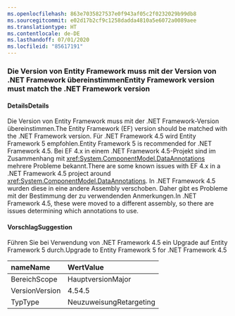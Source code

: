 ```yaml
---
ms.openlocfilehash: 863e7035827537e0f943af05c2f0232029b99db8
ms.sourcegitcommit: e02d17b2cf9c1258dadda4810a5e6072a0089aee
ms.translationtype: HT
ms.contentlocale: de-DE
ms.lasthandoff: 07/01/2020
ms.locfileid: "85617191"
---
```

### <a name="entity-framework-version-must-match-the-net-framework-version"></a><span data-ttu-id="b7297-101">Die Version von Entity Framework muss mit der Version von .NET Framework übereinstimmen</span><span class="sxs-lookup"><span data-stu-id="b7297-101">Entity Framework version must match the .NET Framework version</span></span>

#### <a name="details"></a><span data-ttu-id="b7297-102">Details</span><span class="sxs-lookup"><span data-stu-id="b7297-102">Details</span></span>

<span data-ttu-id="b7297-103">Die Version von Entity Framework muss mit der .NET Framework-Version übereinstimmen.</span><span class="sxs-lookup"><span data-stu-id="b7297-103">The Entity Framework (EF) version should be matched with the .NET Framework version.</span></span> <span data-ttu-id="b7297-104">Für .NET Framework 4.5 wird Entity Framework 5 empfohlen.</span><span class="sxs-lookup"><span data-stu-id="b7297-104">Entity Framework 5 is recommended for .NET Framework 4.5.</span></span> <span data-ttu-id="b7297-105">Bei EF 4.x in einem .NET Framework 4.5-Projekt sind im Zusammenhang mit <xref:System.ComponentModel.DataAnnotations> mehrere Probleme bekannt.</span><span class="sxs-lookup"><span data-stu-id="b7297-105">There are some known issues with EF 4.x in a .NET Framework 4.5 project around <xref:System.ComponentModel.DataAnnotations>.</span></span> <span data-ttu-id="b7297-106">In .NET Framework 4.5 wurden diese in eine andere Assembly verschoben. Daher gibt es Probleme mit der Bestimmung der zu verwendenden Anmerkungen.</span><span class="sxs-lookup"><span data-stu-id="b7297-106">In .NET Framework 4.5, these were moved to a different assembly, so there are issues determining which annotations to use.</span></span>

#### <a name="suggestion"></a><span data-ttu-id="b7297-107">Vorschlag</span><span class="sxs-lookup"><span data-stu-id="b7297-107">Suggestion</span></span>

<span data-ttu-id="b7297-108">Führen Sie bei Verwendung von .NET Framework 4.5 ein Upgrade auf Entity Framework 5 durch.</span><span class="sxs-lookup"><span data-stu-id="b7297-108">Upgrade to Entity Framework 5 for .NET Framework 4.5</span></span>

| <span data-ttu-id="b7297-109">name</span><span class="sxs-lookup"><span data-stu-id="b7297-109">Name</span></span>    | <span data-ttu-id="b7297-110">Wert</span><span class="sxs-lookup"><span data-stu-id="b7297-110">Value</span></span>       |
|:--------|:------------|
| <span data-ttu-id="b7297-111">Bereich</span><span class="sxs-lookup"><span data-stu-id="b7297-111">Scope</span></span>   | <span data-ttu-id="b7297-112">Hauptversion</span><span class="sxs-lookup"><span data-stu-id="b7297-112">Major</span></span>       |
| <span data-ttu-id="b7297-113">Version</span><span class="sxs-lookup"><span data-stu-id="b7297-113">Version</span></span> | <span data-ttu-id="b7297-114">4.5</span><span class="sxs-lookup"><span data-stu-id="b7297-114">4.5</span></span>         |
| <span data-ttu-id="b7297-115">Typ</span><span class="sxs-lookup"><span data-stu-id="b7297-115">Type</span></span>    | <span data-ttu-id="b7297-116">Neuzuweisung</span><span class="sxs-lookup"><span data-stu-id="b7297-116">Retargeting</span></span> |
